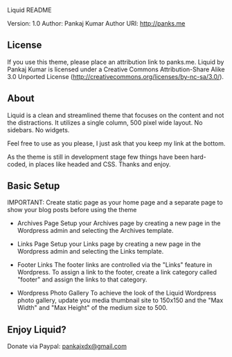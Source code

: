 Liquid README

Version: 1.0
Author: Pankaj Kumar
Author URI: http://panks.me


License
--------------------------------

If you use this theme, please place an attribution link to panks.me. Liquid by Pankaj Kumar is licensed under a Creative Commons Attribution-Share Alike 3.0 Unported License (http://creativecommons.org/licenses/by-nc-sa/3.0/).


About
--------------------------------

Liquid is a clean and streamlined theme that focuses on the content and not the distractions. It utilizes a single column, 500 pixel wide layout. No sidebars. No widgets.

Feel free to use as you please, I just ask that you keep my link at the bottom. 

As the theme is still in development stage few things have been hard-coded, in places like headed and CSS. Thanks and enjoy.


Basic Setup
---------------------------------

IMPORTANT: Create static page as your home page and a separate page to show your blog posts before using the theme

- Archives Page
Setup your Archives page by creating a new page in the Wordpress admin and selecting the Archives template.


- Links Page
Setup your Links page by creating a new page in the Wordpress admin and selecting the Links template.


- Footer Links
The footer links are controlled via the "Links" feature in Wordpress. To assign a link to the footer, create a link category called "footer" and assign the links to that category.

- Wordpress Photo Gallery
To achieve the look of the Liquid Wordpress photo gallery, update you media thumbnail site to 150x150 and the "Max Width" and "Max Height" of the medium size to 500.


Enjoy Liquid?
---------------------------------

Donate via Paypal: pankajxdx@gmail.com

